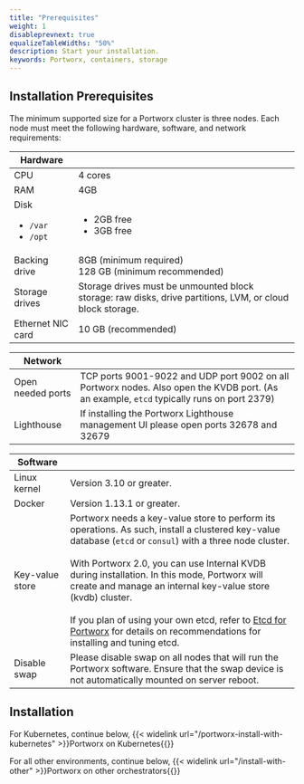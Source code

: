 ```yaml
---
title: "Prerequisites"
weight: 1
disableprevnext: true
equalizeTableWidths: "50%"
description: Start your installation.
keywords: Portworx, containers, storage
---
```


## Installation Prerequisites

The minimum supported size for a Portworx cluster is three nodes. Each node must meet the following hardware, software, and network requirements:

|**Hardware** ||
|-------------------------|------------|
|     CPU | 4 cores|
|     RAM | 4GB|
| Disk <ul><li>`/var`</li><li>`/opt`</li></ul> | <ul><li>2GB free</li><li>3GB free</li></ul> |
|Backing drive | 8GB (minimum required)<br/>128 GB (minimum recommended)|
|Storage drives | Storage drives must be unmounted block storage: raw disks, drive partitions, LVM, or cloud block storage. |
|Ethernet NIC card | 10 GB (recommended)|

|**Network** ||
|--- | ---|
|Open needed ports | TCP ports 9001-9022 and UDP port 9002 on all Portworx nodes. Also open the KVDB port. \(As an example, `etcd` typically runs on port 2379\)|
| Lighthouse | If installing the Portworx Lighthouse management UI please open ports 32678 and 32679 |

|**Software** ||
|--- | ---|
|Linux kernel | Version 3.10 or greater.|
|Docker | Version 1.13.1 or greater.|
|Key-value store | Portworx needs a key-value store to perform its operations. As such, install a clustered key-value database \(`etcd` or `consul`\) with a three node cluster.<br><br>With Portworx 2.0, you can use Internal KVDB during installation. In this mode, Portworx will create and manage an internal key-value store (kvdb) cluster.<br><br>If you plan of using your own etcd, refer to [Etcd for Portworx](/reference/knowledge-base/etcd) for details on recommendations for installing and tuning etcd.|
|Disable swap|Please disable swap on all nodes that will run the Portworx software.  Ensure that the swap device is not automatically mounted on server reboot.|

## Installation

For Kubernetes, continue below,
{{< widelink url="/portworx-install-with-kubernetes" >}}Portworx on Kubernetes{{</widelink>}}

For all other environments, continue below,
{{< widelink url="/install-with-other" >}}Portworx on other orchestrators{{</widelink>}}
